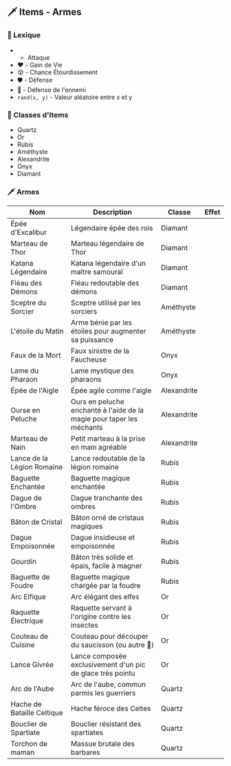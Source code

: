 ## 🗡️ Items - Armes

### 📖 Lexique

-  - Attaque
- ❤️ - Gain de Vie
- 😵 - Chance Étourdissement
- 🛡 - Défense
- 🧿 - Défense de l'ennemi
- `rand(x, y)` - Valeur aléatoire entre x et y

### 💎 Classes d'Items

- Quartz
- Or
- Rubis
- Améthyste
- Alexandrite
- Onyx
- Diamant

### 🗡️ Armes

| Nom                        | Description                                                           | Classe      | Effet |
|----------------------------|-----------------------------------------------------------------------|-------------|-------|
| Épée d'Excalibur           | Légendaire épée des rois                                              | Diamant     |       |
| Marteau de Thor            | Marteau légendaire de Thor                                            | Diamant     |       |
| Katana Légendaire          | Katana légendaire d'un maître samouraï                                | Diamant     |       |
| Fléau des Démons           | Fléau redoutable des démons                                           | Diamant     |       |
| Sceptre du Sorcier         | Sceptre utilisé par les sorciers                                      | Améthyste   |       |
| L'étoile du Matin          | Arme bénie par les étoiles pour augmenter sa puissance                | Améthyste   |       |
| Faux de la Mort            | Faux sinistre de la Faucheuse                                         | Onyx        |       |
| Lame du Pharaon            | Lame mystique des pharaons                                            | Onyx        |       |
| Épée de l'Aigle            | Épée agile comme l'aigle                                              | Alexandrite |       |
| Ourse en Peluche           | Ours en peluche enchanté à l'aide de la magie pour taper les méchants | Alexandrite |       |
| Marteau de Nain            | Petit marteau à la prise en main agréable                             | Alexandrite |       |
| Lance de la Légion Romaine | Lance redoutable de la légion romaine                                 | Rubis       |       |
| Baguette Enchantée         | Baguette magique enchantée                                            | Rubis       |       |
| Dague de l'Ombre           | Dague tranchante des ombres                                           | Rubis       |       |
| Bâton de Cristal           | Bâton orné de cristaux magiques                                       | Rubis       |       |
| Dague Empoisonnée          | Dague insidieuse et empoisonnée                                       | Rubis       |       |
| Gourdin                    | Bâton très solide et épais, facile à magner                           | Rubis       |       |
| Baguette de Foudre         | Baguette magique chargée par la foudre                                | Rubis       |       |
| Arc Elfique                | Arc élégant des elfes                                                 | Or          |       |
| Raquette Électrique        | Raquette servant à l'origine contre les insectes                      | Or          |       |
| Couteau de Cuisine         | Couteau pour découper du saucisson (ou autre 👀)                      | Or          |       |
| Lance Givrée               | Lance composée exclusivement d'un pic de glace très pointu            | Or          |       |
| Arc de l'Aube              | Arc de l'aube, commun parmis les guerriers                            | Quartz      |       |
| Hache de Bataille Celtique | Hache féroce des Celtes                                               | Quartz      |       |
| Bouclier de Spartiate      | Bouclier résistant des spartiates                                     | Quartz      |       |
| Torchon de maman           | Massue brutale des barbares                                           | Quartz      |       |



